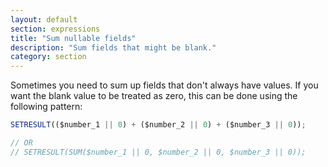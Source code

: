 ```yaml
---
layout: default
section: expressions
title: "Sum nullable fields"
description: "Sum fields that might be blank."
category: section
---
```


Sometimes you need to sum up fields that don't always have values. If you want the blank value to be treated as zero, this can be done using the following pattern:

```js
SETRESULT(($number_1 || 0) + ($number_2 || 0) + ($number_3 || 0));

// OR
// SETRESULT(SUM($number_1 || 0, $number_2 || 0, $number_3 || 0));
```

